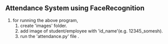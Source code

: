 ## Attendance System using FaceRecognition
1. for running the above program,
    1. create 'images' folder.
    2. add image of student/employee with 'id_name'(e.g. 12345_somesh).
    3. run the 'attendance.py' file .